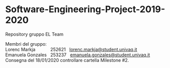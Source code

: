 # Software-Engineering-Project-2019-2020

Repository gruppo EL Team 

Membri del gruppo: <br>
Lorenc Markja &nbsp;&nbsp;&nbsp;&nbsp;&nbsp;&nbsp;&nbsp;	&nbsp;  &nbsp;252621 &nbsp;	lorenc.markja@student.univaq.it <br>
Emanuela Gonzales &nbsp;	253237 &nbsp; emanuela.gonzales@student.univaq.it <br>
Consegna del 18/01/2020 controllare cartella Milestone #2.

